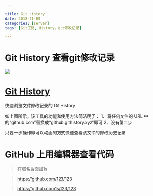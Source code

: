 ```yaml
---

title: Git History
date: 2018-11-09
categories: [server]
tags: [Git工具, History，git修改记录]

---
```



# Git History 查看git修改记录

![](https://user-images.githubusercontent.com/1911623/52460615-f3899d80-2b49-11e9-8c21-06af4097a527.gif)


# [Git History](https://github.com/pomber/git-history) #

快速浏览文件修改记录的 Git History

如上图所示，该工具的功能和使用方法简洁明了：
1、将任何文件的 URL 中的“github.com”替换成“github.githistory.xyz”即可
2、没有第二步

只要一步操作即可以动画的方式快速查看该文件的修改历史记录

# GitHub 上用编辑器查看代码

>在域名后面加1s

> https://github.com/123/123

> https://github.com1s/123/123
